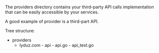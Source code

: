 The providers directory contains your third-party API calls implementation that can be easily accessible by your services.

A good example of provider is a third-part API.

 Tree structure:
 - providers
      - lyduz.com
             - api
                  - api.go
                  - api_test.go